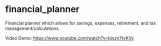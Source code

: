 # financial_planner
Financial planner which allows for savings, expenses, retirement, and tax management/calculations. 

Video Demo:
https://www.youtube.com/watch?v=bjyzv7tvKVs

